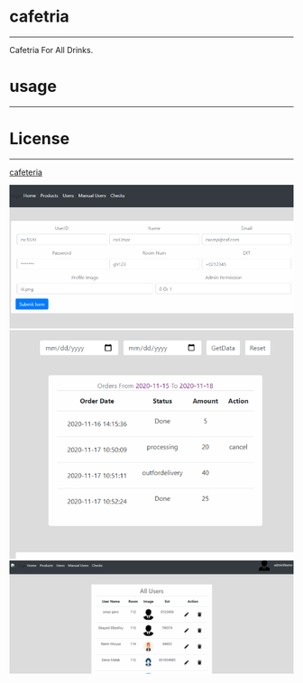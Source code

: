 # **cafetria** 
***
 Cafetria For All Drinks.



# **usage**
***



# **License**
***
[cafeteria]()


![cafeteria](https://github.com/Elsayed93/cafeteria_project/blob/omar/images/adduser.png)
![cafeteria](https://github.com/Elsayed93/cafeteria_project/blob/omar/images/orders.png)
![cafeteria](https://github.com/Elsayed93/cafeteria_project/blob/omar/images/users.png)